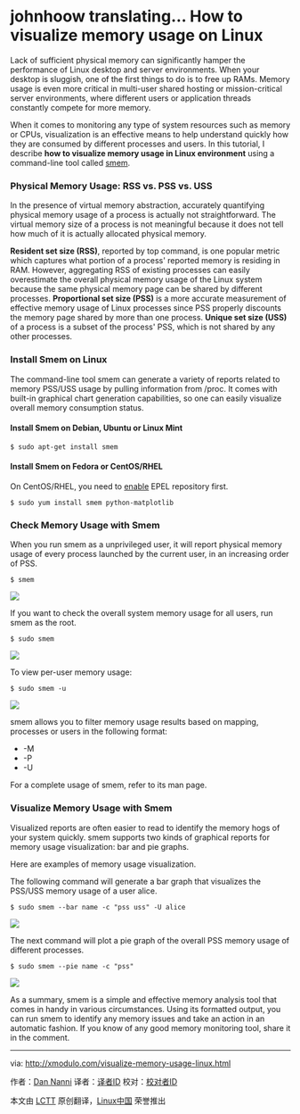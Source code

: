 johnhoow translating...
How to visualize memory usage on Linux
================================================================================
Lack of sufficient physical memory can significantly hamper the performance of Linux desktop and server environments. When your desktop is sluggish, one of the first things to do is to free up RAMs. Memory usage is even more critical in multi-user shared hosting or mission-critical server environments, where different users or application threads constantly compete for more memory.

When it comes to monitoring any type of system resources such as memory or CPUs, visualization is an effective means to help understand quickly how they are consumed by different processes and users. In this tutorial, I describe **how to visualize memory usage in Linux environment** using a command-line tool called [smem][1].

### Physical Memory Usage: RSS vs. PSS vs. USS ###

In the presence of virtual memory abstraction, accurately quantifying physical memory usage of a process is actually not straightforward. The virtual memory size of a process is not meaningful because it does not tell how much of it is actually allocated physical memory.

**Resident set size (RSS)**, reported by top command, is one popular metric which captures what portion of a process' reported memory is residing in RAM. However, aggregating RSS of existing processes can easily overestimate the overall physical memory usage of the Linux system because the same physical memory page can be shared by different processes. **Proportional set size (PSS)** is a more accurate measurement of effective memory usage of Linux processes since PSS properly discounts the memory page shared by more than one process. **Unique set size (USS)** of a process is a subset of the process' PSS, which is not shared by any other processes.

### Install Smem on Linux ###

The command-line tool smem can generate a variety of reports related to memory PSS/USS usage by pulling information from /proc. It comes with built-in graphical chart generation capabilities, so one can easily visualize overall memory consumption status.

#### Install Smem on Debian, Ubuntu or Linux Mint ####

    $ sudo apt-get install smem 

#### Install Smem on Fedora or CentOS/RHEL ####

On CentOS/RHEL, you need to [enable][2] EPEL repository first.

    $ sudo yum install smem python-matplotlib 

### Check Memory Usage with Smem ###

When you run smem as a unprivileged user, it will report physical memory usage of every process launched by the current user, in an increasing order of PSS.

    $ smem 

![](https://farm8.staticflickr.com/7498/15801819892_d017280595_z.jpg)

If you want to check the overall system memory usage for all users, run smem as the root.

    $ sudo smem 

![](https://farm9.staticflickr.com/8635/15776587626_1de74c4bcd_z.jpg)

To view per-user memory usage:

    $ sudo smem -u 

![](https://farm9.staticflickr.com/8543/15798375491_510698d98f_z.jpg)

smem allows you to filter memory usage results based on mapping, processes or users in the following format:

- -M <mapping-filtering-regular-expression>
- -P <process-filtering-regular-expression>
- -U <user-filtering-regular-expression> 

For a complete usage of smem, refer to its man page.

### Visualize Memory Usage with Smem ###

Visualized reports are often easier to read to identify the memory hogs of your system quickly. smem supports two kinds of graphical reports for memory usage visualization: bar and pie graphs. 

Here are examples of memory usage visualization.

The following command will generate a bar graph that visualizes the PSS/USS memory usage of a user alice.

    $ sudo smem --bar name -c "pss uss" -U alice 

![](https://farm6.staticflickr.com/5616/15614838448_640e850cd8_z.jpg)

The next command will plot a pie graph of the overall PSS memory usage of different processes.

    $ sudo smem --pie name -c "pss" 

![](https://farm8.staticflickr.com/7466/15614838428_eed7426cfe_z.jpg)

As a summary, smem is a simple and effective memory analysis tool that comes in handy in various circumstances. Using its formatted output, you can run smem to identify any memory issues and take an action in an automatic fashion. If you know of any good memory monitoring tool, share it in the comment.

--------------------------------------------------------------------------------

via: http://xmodulo.com/visualize-memory-usage-linux.html

作者：[Dan Nanni][a]
译者：[译者ID](https://github.com/译者ID)
校对：[校对者ID](https://github.com/校对者ID)

本文由 [LCTT](https://github.com/LCTT/TranslateProject) 原创翻译，[Linux中国](http://linux.cn/) 荣誉推出

[a]:http://xmodulo.com/author/nanni
[1]:http://www.selenic.com/smem/
[2]:http://xmodulo.com/how-to-set-up-epel-repository-on-centos.html
